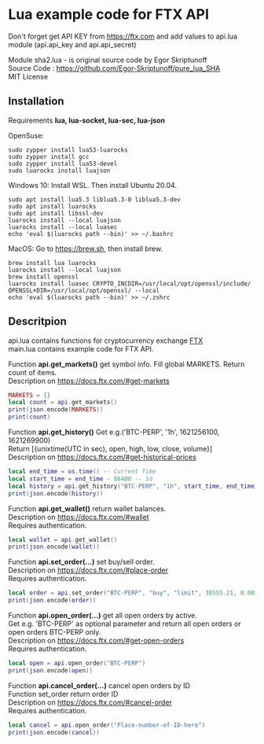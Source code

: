 # Lua example code for FTX API

Don't forget get API KEY from https://ftx.com and add values to api.lua module (api.api_key and api.api_secret)</br>

Module sha2.lua - is original source code by Egor Skriptunoff</br>
Source Code : https://github.com/Egor-Skriptunoff/pure_lua_SHA</br>
MIT License

## Installation
Requirements **lua, lua-socket, lua-sec, lua-json**

OpenSuse:
```
sudo zypper install lua53-luarocks
sudo zypper install gcc
sudo zypper install lua53-devel
sudo luarocks install luajson
```

Windows 10: Install WSL. Then install Ubuntu 20.04.</br>
```
sudo apt install lua5.3 liblua5.3-0 liblua5.3-dev
sudo apt install luarocks
sudo apt install libssl-dev 
luarocks install --local luajson
luarocks install --local luasec
echo 'eval $(luarocks path --bin)' >> ~/.bashrc
```

MacOS: Go to https://brew.sh, then install brew.</br>
```
brew install lua luarocks
luarocks install --local luajson
brew install openssl
luarocks install luasec CRYPTO_INCDIR=/usr/local/opt/openssl/include/ OPENSSL+DIR=/usr/local/opt/openssl/ --local
echo 'eval $(luarocks path --bin)' >> ~/.zshrc
```


## Descritpion

api.lua contains functions for cryptocurrency exchange [FTX](https://ftx.com)</br>
main.lua contains example code for FTX API.</br>

Function **api.get_markets()** get symbol info. Fill global MARKETS. Return count of items.</br>
Description on https://docs.ftx.com/#get-markets
```lua
MARKETS = {}
local count = api.get_markets()
print(json.encode(MARKETS))
print(count)
```

Function **api.get_history()** Get e.g.('BTC-PERP', '1h', 1621256100, 1621269900)</br>
Return [{unixtime(UTC in sec), open, high, low, close, volume}]</br>
Description on https://docs.ftx.com/#get-historical-prices
```lua
local end_time = os.time() -- Current Time
local start_time = end_time - 86400 -- 1d
local history = api.get_history("BTC-PERP", "1h", start_time, end_time)
print(json.encode(history))
```

Function **api.get_wallet()** return wallet balances.</br>
Description on https://docs.ftx.com/#wallet</br>
Requires authentication.
```lua
local wallet = api.get_wallet()
print(json.encode(wallet))
```

Function **api.set_order(...)** set buy/sell order.</br>
Description on https://docs.ftx.com/#place-order</br>
Requires authentication.
```lua
local order = api.set_order("BTC-PERP", "buy", "limit", 30555.21, 0.001)
print(json.encode(order))
```

Function **api.open_order(...)** get all open orders by active.</br>
Get e.g. 'BTC-PERP' as optional parameter and return all open orders or open orders BTC-PERP only.</br>
Description on https://docs.ftx.com/#get-open-orders</br>
Requires authentication.
```lua
local open = api.open_order("BTC-PERP")
print(json.encode(open))
```

Function **api.cancel_order(...)** cancel open orders by ID</br>
Function set_order return order ID</br>
Description on https://docs.ftx.com/#cancel-order</br>
Requires authentication.
```lua
local cancel = api.open_order("Place-number-of-ID-here")
print(json.encode(cancel))
```
